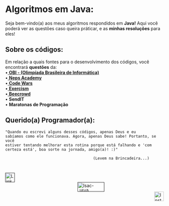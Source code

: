 # Algoritmos em Java:
Seja bem-vindo(a) aos meus algoritmos respondidos em **Java!** Aqui você poderá ver as questões caso queira práticar, e as **minhas resoluções** para eles! 

## Sobre os códigos:
Em relação a quais fontes para o desenvolvimento dos códigos, você encontrará **questões** da: <br>
•<a href="https://olimpiada.ic.unicamp.br/">  <u>**OBI - (Olimpíada Brasileira de Informática)**</u></a> <br>
•<a href="https://neps.academy/br/">  **Neps Academy**</a> <br>
•<a href="https://www.codewars.com/"> **Code Wars**</a> <br>
•<a href="https://exercism.org/"> **Exercism**</a> <br>
•<a href="https://www.beecrowd.com.br/judge/pt/"> **Beecrowd**</a> <br>
• **SendIT** <br>
• **Maratonas de Programação**

## **Querido(a) Programador(a):**

   <code>"Quando eu escrevi alguns desses códigos, apenas Deus e eu sabíamos como ele funcionava. Agora, apenas Deus sabe!
Portanto, se você estiver tentando melhorar esta rotina porque está falhando e 'com certeza está', boa sorte na jornada, amigo(a)! :)"</code>
                                                         
                                           (Levem na Brincadeira...)

#
 <a href="" target="_blank"><img align="left" alt="Linkedin" height="30" src="https://img.shields.io/badge/linkedin-1a1b27.svg?&style=for-the-badge&logo=linkedin&logoColor=blue" target="_blank"></a>
  <a href="" target="_blank"><img target="_blank"> <img src="https://img.shields.io/badge/Java-1a1b27?style=for-the-badge&logo=java&logoColor=fc1723" align="center" alt="Isac-JAVA" height="30" width="85" hspace="230" target="_blank"></a>
  <a href="https://www.instagram.com/isacbm_/" target="_blank"><img align="right" alt="Instagram" height="30" src="https://img.shields.io/badge/Instagram-1a1b27?style=for-the-badge&logo=instagram&logoColor=hotpink" target="_blank"></a>
